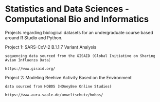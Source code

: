 # Statistics and Data Sciences - Computational Bio and Informatics
Projects regarding biological datasets for an undergraduate course based around R Studio and Python.

Project 1: SARS-CoV-2 B.1.1.7 Variant Analysis

	sequencing data sourced from the GISAID (Global Initiative on Sharing Avian Influenza Data)

	https://www.gisaid.org/


Project 2: Modeling Beehive Activity Based on the Environment

	data sourced from HOBOS (HOneyBee Online Studies)

	https://www.aura-saale.de/umweltschutz/hobos/
